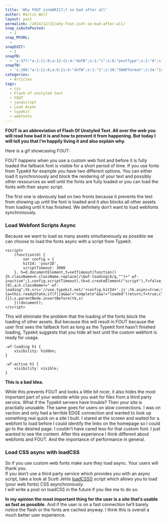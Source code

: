 ```yaml
---
title: 'Why FOUT isn&#8217;t so bad after all'
author: Martin Wolf
layout: post
permalink: /2014/12/15/why-fout-isnt-so-bad-after-all/
snap_isAutoPosted:
  - 1
snap_MYURL:
  - 
snapEdIT:
  - 1
snapFB:
  - 's:377:"a:1:{i:0;a:12:{s:4:"doFB";s:1:"1";s:8:"postType";s:1:"A";s:10:"AttachPost";s:1:"2";s:10:"SNAPformat";s:35:"New post on MartinWolf.org: %TITLE%";s:9:"isAutoImg";s:1:"A";s:8:"imgToUse";s:0:"";s:9:"isAutoURL";s:1:"A";s:8:"urlToUse";s:0:"";s:11:"isPrePosted";s:1:"1";s:8:"isPosted";s:1:"1";s:4:"pgID";s:31:"711305895599362_812138072182810";s:5:"pDate";s:19:"2014-12-15 09:24:42";}}";'
snapTW:
  - 's:280:"a:1:{i:0;a:9:{s:4:"doTW";s:1:"1";s:10:"SNAPformat";s:24:"[Article] %TITLE%: %URL%";s:8:"attchImg";s:1:"0";s:9:"isAutoImg";s:1:"A";s:8:"imgToUse";s:0:"";s:11:"isPrePosted";s:1:"1";s:8:"isPosted";s:1:"1";s:4:"pgID";s:18:"544422811948032000";s:5:"pDate";s:19:"2014-12-15 09:24:48";}}";'
categories:
  - Articles
tags:
  - css
  - Flash of unstyled text
  - FOUT
  - javascript
  - Load Async
  - typekit
  - webfonts
---
```

**FOUT is an abbreviation of Flash Of Unstyled Text. All over the web you will read how bad it is and how to prevent it from happening. But today I will tell you that I&#8217;m happily living it and also explain why.**

Here is a gif showcasing FOUT:  
<img class="alignnone size-full wp-image-3263" srcset="http://martinwolf.org/wp-content/uploads/2014/12/fout.gif 710w, http://martinwolf.org/wp-content/uploads/2014/12/fout.gif 1420w, http://martinwolf.org/wp-content/uploads/2014/12/fout-360x91.gif 360w, http://martinwolf.org/wp-content/uploads/2014/12/fout.gif 720w, http://martinwolf.org/wp-content/uploads/2014/12/fout-280x71.gif 280w, http://martinwolf.org/wp-content/uploads/2014/12/fout-560x142.gif 560w" sizes="(max-width: 640px) calc(100vw - 4rem), (max-width: 900px) calc(((100vw - 2rem) * 0.666) - 2rem), 710px" />

<!--more-->

FOUT happens when you use a custom web font and before it is fully loaded the fallback font is visible for a short period of time. If you use fonts from Typekit for example you have two different options. You can either load it synchronously and block the rendering of your text and possibly other ressources as well until the fonts are fully loaded or you can load the fonts with their async script.

The first one is obviously bad on two fronts because it prevents the text from showing up until the font is loaded and it also blocks all other assets from loading until it has finished. We definitely don&#8217;t want to load webfonts synchronously.

### Load Webfont Scripts Async

Because we want to load as many assets simultaneously as possible we can choose to load the fonts async with a script from Typekit.

<pre><code class="lang-javascript">&lt;script&gt;
    (function(d) {
        var config = {
        kitId: 'yourID',
        scriptTimeout: 3000
    }, h=d.documentElement,t=setTimeout(function(){h.className=h.className.replace(/\bwf-loading\b/g,"")+" wf-inactive";},config.scriptTimeout),tk=d.createElement("script"),f=false,s=d.getElementsByTagName("script")[0],a;h.className+=" wf-loading";tk.src='//use.typekit.net/'+config.kitId+'.js';tk.async=true;tk.onload=tk.onreadystatechange=function(){a=this.readyState;if(f||a&&a!="complete"&&a!="loaded")return;f=true;clearTimeout(t);try{Typekit.load(config)}catch(e){}};s.parentNode.insertBefore(tk,s)
    })(document);
&lt;/script&gt;</code></pre>

This will eliminate the problem that the loading of the fonts block the loading of other assets. But because this will result in FOUT because the user first sees the fallback font as long as the Typekit font hasn&#8217;t finished loading, Typekit suggests that you hide all text until the custom webfont is ready for usage.

<pre><code class="lang-css">.wf-loading h1 {
    visibility: hidden;
}
 
.wf-active h1 {
    visibility: visible;
}</code></pre>

**This is a bad Idea.**

While this prevents FOUT and looks a little bit nicer, it also hides the most important part of your website while you wait for files from a third party service. What if the Typekit servers have trouble? Then your site is practially unusable. The same goes for users on slow connections. I was on vaction and only had a terrible EDGE connection and wanted to look up something real quick on a site I built. I stared at the screen and waited for a webfont to load before I could identify the links on the homepage so I could go to the desired page. I couldn&#8217;t have cared less for that custom font. I just wanted to see the content. After this experience I think different about webfonts and FOUT. And the importance of performance in general.

### Load CSS async with loadCSS

So if you use custom web fonts make sure they load async. Your users will thank you.  
If you don&#8217;t use a third party service which provides you with an async script, take a look at Scott Jehls [loadCSS()][1] script which allows you to load (your web fonts) CSS asynchronously.  
I will write a post on loadCSS in the future if you like me to do so.

**In my opinion the most important thing for the user is a site that&#8217;s usable as fast as possible.** And if the user is on a fast connection he&#8217;ll barely notice the flash or the fonts are cached anyway. I think this is overall a much better user experience.

 [1]: https://github.com/filamentgroup/loadCSS